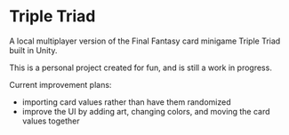 # Triple Triad
A local multiplayer version of the Final Fantasy card minigame Triple Triad built in Unity.

This is a personal project created for fun, and is still a work in progress.

Current improvement plans:
* importing card values rather than have them randomized
* improve the UI by adding art, changing colors, and moving the card values together
